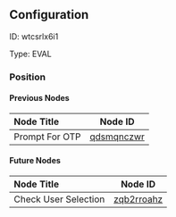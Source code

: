 # <nil>
## Configuration
ID:  wtcsrlx6i1

Type: EVAL 








### Position

#### Previous Nodes
| Node Title | Node ID |
| :------------- | ------------ |
| Prompt For OTP | [qdsmqnczwr](./qdsmqnczwr.md) | 
 
 #### Future Nodes
| Node Title | Node ID |
| :------------- | ------------ |
| Check User Selection  |[zqb2rroahz](./zqb2rroahz.md) | 